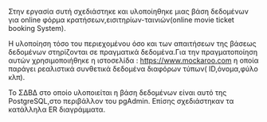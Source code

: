 Στην εργασία συτή σχεδιάστηκε και υλοποίηθηκε μιας βάση δεδομένων για online φόρμα κρατήσεων,εισιτηρίων-ταινιών(online movie ticket 
booking System). 

 Η υλοποίηση τόσο του περιεχομένου όσο και των απαιτήσεων της βάσεως δεδομένων 
στηρίζονται σε πραγματικά δεδομένα.Για την πραγματοποίηση αυτών χρησιμοποιήθηκε η 
ιστοσελίδα : https://www.mockaroo.com η οποία παράγει ρεαλιστικά συνθετικά δεδομένα διαφόρων 
τύπων( ID,όνομα,φύλο κλπ).

 Το ΣΔΒΔ στο οποίο υλοποιείται η βάση δεδομένων είναι αυτό της PostgreSQL,στο περιβάλλον του pgAdmin.
 Επίσης σχεδιάστηκαν τα κατάλληλα ER διαγράμματα.
